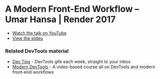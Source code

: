 # A Modern Front-End Workflow – Umar Hansa | Render 2017

* [Watch the talk on YouTube](https://www.youtube.com/watch?v=v5r_n6Tq0uk)
* [View the slides](https://umaar.github.io/modern-web-workflow-devtools-2017/)

### Related DevTools material

* [Dev Tips](https://umaar.com/dev-tips/) - DevTools gifs each week, straight to your inbox
* [Modern DevTools](https://moderndevtools.com/) - A video-based course all on DevTools and modern front-end workflows
